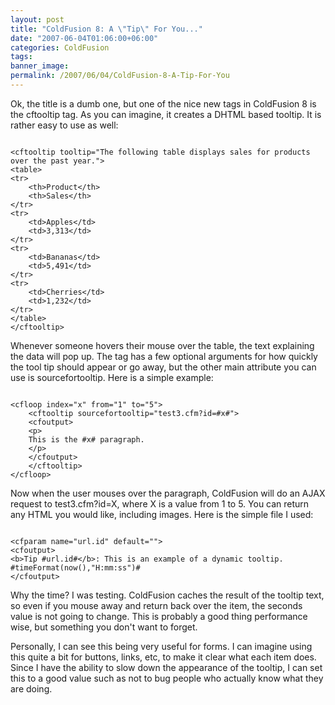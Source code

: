 ```yaml
---
layout: post
title: "ColdFusion 8: A \"Tip\" For You..."
date: "2007-06-04T01:06:00+06:00"
categories: ColdFusion 
tags: 
banner_image: 
permalink: /2007/06/04/ColdFusion-8-A-Tip-For-You
---
```


Ok, the title is a dumb one, but one of the nice new tags in ColdFusion 8 is the cftooltip tag. As you can imagine, it creates a DHTML based tooltip. It is rather easy to use as well:
<!--more-->
<code>
&lt;cftooltip tooltip="The following table displays sales for products over the past year."&gt;
&lt;table&gt;
&lt;tr&gt;
	&lt;th&gt;Product&lt;/th&gt;
	&lt;th&gt;Sales&lt;/th&gt;
&lt;/tr&gt;
&lt;tr&gt;
	&lt;td&gt;Apples&lt;/td&gt;
	&lt;td&gt;3,313&lt;/td&gt;
&lt;/tr&gt;
&lt;tr&gt;
	&lt;td&gt;Bananas&lt;/td&gt;
	&lt;td&gt;5,491&lt;/td&gt;
&lt;/tr&gt;
&lt;tr&gt;
	&lt;td&gt;Cherries&lt;/td&gt;
	&lt;td&gt;1,232&lt;/td&gt;
&lt;/tr&gt;
&lt;/table&gt;
&lt;/cftooltip&gt;
</code>

Whenever someone hovers their mouse over the table, the text explaining the data will pop up. The tag has a few optional arguments for how quickly the tool tip should appear or go away, but the other main attribute you can use is sourcefortooltip. Here is a simple example:

<code>
&lt;cfloop index="x" from="1" to="5"&gt;
	&lt;cftooltip sourcefortooltip="test3.cfm?id=#x#"&gt;
	&lt;cfoutput&gt;
	&lt;p&gt;
	This is the #x# paragraph. 
	&lt;/p&gt;
	&lt;/cfoutput&gt;
	&lt;/cftooltip&gt;
&lt;/cfloop&gt;
</code>

Now when the user mouses over the paragraph, ColdFusion will do an AJAX request to test3.cfm?id=X, where X is a value from 1 to 5. You can return any HTML you would like, including images. Here is the simple file I used:

<code>
&lt;cfparam name="url.id" default=""&gt;
&lt;cfoutput&gt;
&lt;b&gt;Tip #url.id#&lt;/b&gt;: This is an example of a dynamic tooltip.
#timeFormat(now(),"H:mm:ss")#
&lt;/cfoutput&gt;
</code>

Why the time? I was testing. ColdFusion caches the result of the tooltip text, so even if you mouse away and return back over the item, the seconds value is not going to change. This is probably a good thing performance wise, but something you don't want to forget. 

Personally, I can see this being very useful for forms. I can imagine using this quite a bit for buttons, links, etc, to make it clear what each item does. Since I have the ability to slow down the appearance of the tooltip, I can set this to a good value such as not to bug people who actually know what they are doing.